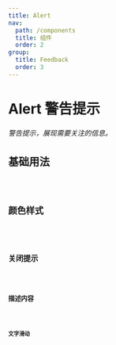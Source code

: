 ```yaml
---
title: Alert
nav:
  path: /components
  title: 组件
  order: 2
group:
  title: Feedback
  order: 3
---
```


# Alert 警告提示

###### 警告提示，展现需要关注的信息。

## 基础用法

<code src="./demo/basic.tsx" />

## 颜色样式

<code src="./demo/color.tsx" />

## 关闭提示

<code src="./demo/close.tsx" />


## 描述内容

<code src="./demo/description.tsx" />

## 文字滑动

<code src="./demo/slide.tsx" />

<API src="./index.tsx" />
